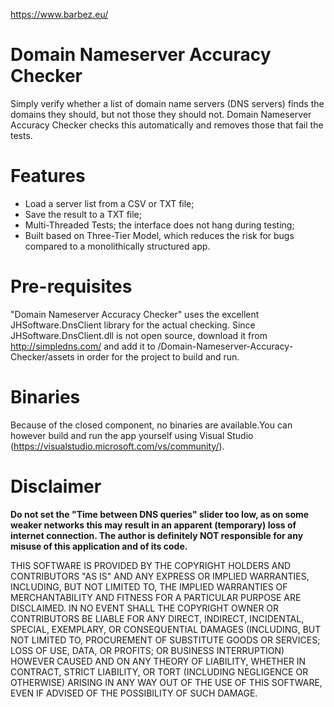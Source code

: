 https://www.barbez.eu/

# Domain Nameserver Accuracy Checker
Simply verify whether a list of domain name servers (DNS servers) finds the domains they should, but not those they should not. Domain Nameserver Accuracy Checker checks this automatically and removes those that fail the tests.

# Features
- Load a server list from a CSV or TXT file;
- Save the result to a TXT file;
- Multi-Threaded Tests; the interface does not hang during testing;
- Built based on Three-Tier Model, which reduces the risk for bugs compared to a monolithically structured app.

# Pre-requisites
"Domain Nameserver Accuracy Checker" uses the excellent JHSoftware.DnsClient library for the actual checking. Since JHSoftware.DnsClient.dll is not open source, download it from http://simpledns.com/ and add it to /Domain-Nameserver-Accuracy-Checker/assets in order for the project to build and run.

# Binaries
Because of the closed component, no binaries are available.You can however build and run the app yourself using Visual Studio (https://visualstudio.microsoft.com/vs/community/).

# Disclaimer
**Do not set the "Time between DNS queries" slider too low, as on some weaker networks this may result in an apparent (temporary) loss of internet connection. The author is definitely NOT responsible for any misuse of this application and of its code.**

THIS SOFTWARE IS PROVIDED BY THE COPYRIGHT HOLDERS AND CONTRIBUTORS "AS IS" AND ANY EXPRESS OR IMPLIED WARRANTIES, INCLUDING, BUT NOT LIMITED TO, THE IMPLIED WARRANTIES OF MERCHANTABILITY AND FITNESS FOR A PARTICULAR PURPOSE ARE DISCLAIMED. IN NO EVENT SHALL THE COPYRIGHT OWNER OR CONTRIBUTORS BE LIABLE FOR ANY DIRECT, INDIRECT, INCIDENTAL, SPECIAL, EXEMPLARY, OR CONSEQUENTIAL DAMAGES (INCLUDING, BUT NOT LIMITED TO, PROCUREMENT OF SUBSTITUTE GOODS OR SERVICES; LOSS OF USE, DATA, OR PROFITS; OR BUSINESS INTERRUPTION) HOWEVER CAUSED AND ON ANY THEORY OF LIABILITY, WHETHER IN CONTRACT, STRICT LIABILITY, OR TORT (INCLUDING NEGLIGENCE OR OTHERWISE) ARISING IN ANY WAY OUT OF THE USE OF THIS SOFTWARE, EVEN IF ADVISED OF THE POSSIBILITY OF SUCH DAMAGE.

